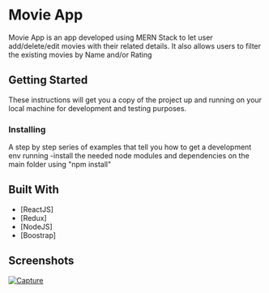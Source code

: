 # Movie App
Movie App is an app developed using MERN Stack to let user add/delete/edit movies with their related details.
It also allows users to filter the existing movies by Name and/or Rating

## Getting Started

These instructions will get you a copy of the project up and running on your local machine for development and testing purposes.

### Installing

A step by step series of examples that tell you how to get a development env running
-install the needed node modules and dependencies on the main folder using "npm install"

## Built With

* [ReactJS]
* [Redux]
* [NodeJS]
* [Boostrap]

## Screenshots
<a href="https://ibb.co/P9tngg1"><img src="https://i.ibb.co/z7NYZZP/Capture.png" alt="Capture" border="0" /></a>
